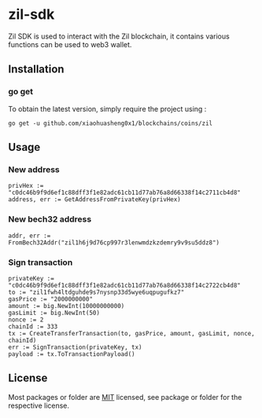 # zil-sdk
Zil SDK is used to interact with the Zil blockchain, it contains various functions can be used to web3 wallet.

## Installation

### go get

To obtain the latest version, simply require the project using :

```shell
go get -u github.com/xiaohuasheng0x1/blockchains/coins/zil
```

## Usage
### New address
```golang
privHex := "c0dc46b9f9d6ef1c88dff3f1e82adc61cb11d77ab76a8d66338f14c2711cb4d8"
address, err := GetAddressFromPrivateKey(privHex)
```

###  New  bech32 address
```golang
addr, err := FromBech32Addr("zil1h6j9d76cp997r3lenwmdzkzdemry9v9su5ddz8")
```


###  Sign transaction
```golang
privateKey := "c0dc46b9f9d6ef1c88dff3f1e82adc61cb11d77ab76a8d66338f14c2722cb4d8"
to := "zil1fwh4ltdguhde9s7nysnp33d5wye6uqpugufkz7"
gasPrice := "2000000000"
amount := big.NewInt(10000000000)
gasLimit := big.NewInt(50)
nonce := 2
chainId := 333
tx := CreateTransferTransaction(to, gasPrice, amount, gasLimit, nonce, chainId)
err := SignTransaction(privateKey, tx)
payload := tx.ToTransactionPayload()
```

## License
Most packages or folder are [MIT](<https://github.com/xiaohuasheng0x1/blockchains/blob/main/coins/aptos/LICENSE>) licensed, see package or folder for the respective license.
